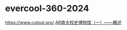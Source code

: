 evercool-360-2024
=================
https://www.cutout.pro/
[AR南大校史博物馆（一）——概述](https://zhou-yuxin.github.io/articles/2016/AR%E5%8D%97%E5%A4%A7%E6%A0%A1%E5%8F%B2%E5%8D%9A%E7%89%A9%E9%A6%86%EF%BC%88%E4%B8%80%EF%BC%89%E2%80%94%E2%80%94%E6%A6%82%E8%BF%B0/index.html)
